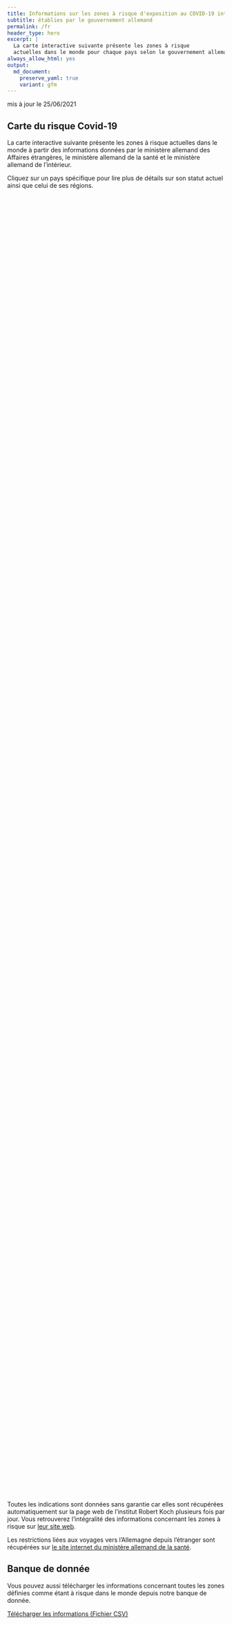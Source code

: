```yaml
---
title: Informations sur les zones à risque d'exposition au COVID-19 internationales
subtitle: établies par le gouvernement allemand
permalink: /fr
header_type: hero
excerpt: |
  La carte interactive suivante présente les zones à risque
  actuelles dans le monde pour chaque pays selon le gouvernement allemand.
always_allow_html: yes
output: 
  md_document:
    preserve_yaml: true
    variant: gfm
---
```


<!-- Modify _R/index_fr.Rmd file instead -->

<p class="text-right font-weight-bold">

mis à jour le 25/06/2021

</p>

## Carte du risque Covid-19

La carte interactive suivante présente les zones à risque actuelles dans
le monde à partir des informations données par le ministère allemand des
Affaires étrangères, le ministère allemand de la santé et le ministère
allemand de l’intérieur.

<!--more-->

Cliquez sur un pays spécifique pour lire plus de détails sur son statut
actuel ainsi que celui de ses régions.


<div id="leaflet" style="width:100%;height:75vh;" class="leaflet html-widget"></div>
<script src="https://corona-atlas.de/assets/data/locale_fr.js"></script> 
<script src="https://corona-atlas.de/assets/js/map.js"></script>

Toutes les indications sont données sans garantie car elles sont
récupérées automatiquement sur la page web de l’institut Robert Koch
plusieurs fois par jour. Vous retrouverez l’intégralité des informations
concernant les zones à risque sur [leur site
web](https://rki.de/risikogebiete).

Les restrictions liées aux voyages vers l’Allemagne depuis l’étranger
sont récupérées sur [le site internet du ministère allemand de la
santé](https://www.bundesgesundheitsministerium.de/coronavirus-infos-reisende).

## Banque de donnée

Vous pouvez aussi télécharger les informations concernant toutes les
zones définies comme étant à risque dans le monde depuis notre banque de
donnée.

<div id="reactable" class="reactable html-widget" style="width:auto;height:auto;"></div>
<script type="application/json" data-for="reactable">{"x":{"tag":{"name":"Reactable","attribs":{"data":{"Pays/Région":["Afghanistan","Angola","Albanie","Andorre","Émirats arabes unis","Argentine","Arménie","Antigua-et-Barbuda","Australie","Autriche","Azerbaïdjan","Burundi","Belgique","Bénin","Burkina Faso","Bangladesh","Bulgarie","Bahreïn","Bahamas","Bosnie-Herzégovine","Bélarus","Belize","Bolivie","Brésil","Barbade","Brunei","Bhoutan","Botswana","République Centrafricaine","Canada","Suisse","Chili","Chine","Côte d'Ivoire","Cameroun","République démocratique du Congo","Congo","Colombie","Comores","Cap-Vert","Costa Rica","Cuba","Chypre","Tchéquie","Allemagne","Djibouti","Dominique","Danemark","République Dominicaine","Algérie","Équateur","Égypte","Érythrée","Espagne","Estonie","Éthiopie","Finlande","Fidji","France","Micronésie","Gabon","Royaume-Uni","Géorgie","Ghana","Guinée","Gambie","Guinée-Bissau","Guinée Équatoriale","Grèce","Grenade","Guatemala","Guyana","Hong-Kong","Honduras","Croatie","Haïti","Hongrie","Indonésie","Inde","Irlande","Iran","Irak","Islande","Israël","Italie","Jamaïque","Jordanie","Japon","Kazakhstan","Kenya","Kirghizistan","Cambodge","Kiribati","Saint-Kitts-et-Nevis","Corée du Sud","Koweït","Laos","Liban","Libéria","Libye","Sainte-Lucie","Liechtenstein","Sri Lanka","Lesotho","Lituanie","Luxembourg","Lettonie","Maroc","Monaco","Moldavie","Madagascar","Maldives","Mexique","Îles Marshall","Macédoine du Nord","Mali","Malte","Myanmar/Burma","Monténégro","Mongolie","Mozambique","Mauritanie","Maurice","Malawi","Malaisie","Namibie","Niger","Nigeria","Nicaragua","Nioue","Pays-Bas","Norvège","Népal","Nauru","Nouvelle-Zélande","Oman","Pakistan","Panama","Pérou","Philippines","Palaos","Papouasie-Nouvelle-Guinée","Pologne","Corée du Nord","Portugal","Paraguay","Palestine","Qatar","Roumanie","Russie","Rwanda","Arabie saoudite","Soudan","Sénégal","Singapour","Îles Salomon","Sierra Leone","El Salvador","San Marin","Somalie","Serbie","Soudan du Sud","Sao Tomé-et-Principe","Surinam","Slovaquie","Slovénie","Suède","Eswatini","Seychelles","Syrie","Tchad","Togo","Thaïlande","Tadjikistan","Turkménistan","Timor-Leste","Tonga","Trinité-et-Tobago","Tunisie","Turquie","Tuvalu","République unie de Tanzanie","Ouganda","Ukraine","Uruguay","États-Unis","Ouzbékistan","Vatican","Saint-Vincent-et-les-Grenadines","Vénézuela","Vietnam","Vanuatu","Samoa","Kosovo","Yémen","Afrique du Sud","Zambie","Zimbabwe"],"Niveau de risque":["Zone à risque","Zone à risque","Zone sans risque","Zone à risque","Zone à risque","Zone à forte incidence","Zone sans risque","Zone sans risque","Zone sans risque","Zone sans risque","Zone sans risque","Zone à risque","Zone sans risque","Zone à risque","Zone à risque","Zone à risque","Zone sans risque","Zone à forte incidence","Zone à risque","Zone sans risque","Zone à risque","Zone à risque","Zone à forte incidence","Zone de variantes du virus","Zone sans risque","Zone sans risque","Zone à risque","Zone de variantes du virus","Zone à risque","Zone sans risque","Zone sans risque","Zone à forte incidence","Zone sans risque","Zone à risque","Zone à risque","Zone à risque","Zone à risque","Zone à forte incidence","Zone à risque","Zone à risque","Zone à forte incidence","Zone à risque","Zone sans risque","Zone sans risque",null,"Zone à risque","Zone sans risque","Zone sans risque","Zone à risque","Zone à risque","Zone à forte incidence","Zone à forte incidence","Zone à risque","Zone à risque (partiel)","Zone sans risque","Zone à risque","Zone sans risque","Zone à risque","Zone à risque (partiel)","Zone sans risque","Zone à risque","Zone de variantes du virus","Zone à risque","Zone à risque","Zone à risque","Zone à risque","Zone à risque","Zone à risque","Zone sans risque","Zone sans risque","Zone à risque","Zone à risque","Zone sans risque","Zone à risque","Zone à risque (partiel)","Zone à risque","Zone sans risque","Zone à risque","Zone de variantes du virus","Zone à risque (partiel)","Zone à forte incidence","Zone à risque","Zone sans risque","Zone sans risque","Zone sans risque","Zone sans risque","Zone sans risque","Zone sans risque","Zone à risque","Zone à risque","Zone à risque","Zone sans risque","Zone sans risque","Zone à risque","Zone sans risque","Zone à forte incidence","Zone sans risque","Zone sans risque","Zone à risque","Zone à risque","Zone sans risque","Zone sans risque","Zone à forte incidence","Zone de variantes du virus","Zone sans risque","Zone sans risque","Zone sans risque","Zone à risque","Zone sans risque","Zone sans risque","Zone à risque","Zone à forte incidence","Zone à risque","Zone sans risque","Zone sans risque","Zone à risque","Zone sans risque","Zone sans risque","Zone sans risque","Zone à forte incidence","Zone de variantes du virus","Zone à risque","Zone sans risque","Zone de variantes du virus","Zone à forte incidence","Zone de variantes du virus","Zone à risque","Zone à risque","Zone à risque","Zone sans risque","Zone à risque (partiel)","Zone sans risque","Zone de variantes du virus","Zone sans risque","Zone sans risque","Zone à forte incidence","Zone à risque","Zone à risque","Zone à forte incidence","Zone à risque","Zone sans risque","Zone à risque","Zone sans risque","Zone à risque","Zone de variantes du virus","Zone à forte incidence","Zone sans risque","Zone à risque","Zone sans risque","Zone de variantes du virus","Zone à risque","Zone à risque","Zone à forte incidence","Zone à risque","Zone sans risque","Zone sans risque","Zone à risque","Zone à risque","Zone sans risque","Zone à risque","Zone sans risque","Zone à risque","Zone sans risque","Zone à forte incidence","Zone sans risque","Zone sans risque","Zone à risque (partiel)","Zone de variantes du virus","Zone à forte incidence","Zone à forte incidence","Zone à risque","Zone à risque","Zone sans risque","Zone à risque","Zone à risque","Zone à risque","Zone sans risque","Zone à forte incidence","Zone à forte incidence","Zone à risque","Zone sans risque","Zone à forte incidence","Zone à risque","Zone sans risque","Zone de variantes du virus","Zone sans risque","Zone à risque","Zone sans risque","Zone sans risque","Zone à risque","Zone sans risque","Zone sans risque","Zone sans risque","Zone sans risque","Zone à risque","Zone de variantes du virus","Zone de variantes du virus","Zone de variantes du virus"],"Détails":["depuis le 21/02/2021","depuis le 15/06/2020",null,"depuis le 23/05/2021","depuis le 18/04/2021","depuis le 18/04/2021",null,null,null,null,null,"depuis le 15/06/2020",null,"depuis le 15/06/2020","depuis le 15/06/2020","depuis le 15/06/2020",null,"depuis le 14/02/2021","depuis le 25/04/2021",null,"depuis le 15/06/2020","depuis le 15/06/2020","depuis le 24/01/2021","depuis le 19/01/2021",null,null,"depuis le 15/06/2020","depuis le 07/02/2021","depuis le 15/06/2020",null,null,"depuis le 03/04/2021",null,"depuis le 15/06/2020","depuis le 15/06/2020","depuis le 15/06/2020","depuis le 15/06/2020","depuis le 24/01/2021","depuis le 15/06/2020","depuis le 20/06/2021","depuis le 09/05/2021","depuis le 28/02/2021",null,null,null,"depuis le 15/06/2020",null,null,"depuis le 30/05/2021","depuis le 15/06/2020","depuis le 31/01/2021","depuis le 24/01/2021","depuis le 15/06/2020","depuis le 14/08/2020. Le niveau de risque concerne les régions suivantes: -Andalousie, depuis le 14/08/2020; -Pays Basque, depuis le 14/08/2020; -Ceuta, depuis le 13/06/2021; -La Rioja, depuis le 03/04/2021; -Navarre, depuis le 31/07/2020",null,"depuis le 15/06/2020",null,"depuis le 27/06/2021","depuis le 23/05/2021. Les régions suivantes sont exclues: -France continental; -La Corse; -Martinique; -Mayotte; -Nouvelle-Calédonie; -Polynesien; -Saint-Barthélemy; -Saint-Pierre et Miquelon; -Wallis et Futuna",null,"depuis le 15/06/2020","depuis le 23/05/2021","depuis le 13/06/2021","depuis le 15/06/2020","depuis le 15/06/2020","depuis le 15/06/2020","depuis le 15/06/2020","depuis le 15/06/2020",null,null,"depuis le 15/06/2020","depuis le 15/06/2020",null,"depuis le 15/06/2020","depuis le 23/05/2021. Le niveau de risque concerne les régions suivantes: -Medimurje, depuis le 23/05/2021; -Zadar, depuis le 27/06/2021","depuis le 15/06/2020",null,"depuis le 15/06/2020","depuis le 26/04/2021","depuis le 21/03/2021. Le niveau de risque concerne les régions suivantes: -Border, depuis le 21/03/2021; -Dublin, depuis le 21/03/2021; -Mid-East, depuis le 21/03/2021","depuis le 24/01/2021","depuis le 15/06/2020",null,null,null,null,null,null,"depuis le 15/06/2020","depuis le 15/06/2020","depuis le 15/06/2020",null,null,"depuis le 20/06/2021",null,"depuis le 21/03/2021",null,null,"depuis le 15/06/2020","depuis le 15/06/2020",null,null,"depuis le 13/06/2021","depuis le 31/01/2021",null,null,null,"depuis le 15/06/2020",null,null,"depuis le 15/06/2020","depuis le 09/05/2021","depuis le 13/06/2021",null,null,"depuis le 15/06/2020",null,null,null,"depuis le 13/06/2021","depuis le 07/02/2021","depuis le 15/06/2020",null,"depuis le 07/02/2021","depuis le 13/06/2021","depuis le 20/06/2021","depuis le 15/06/2020","depuis le 15/06/2020","depuis le 15/06/2020",null,"depuis le 06/06/2021. Le niveau de risque concerne les régions suivantes: -Aruba, depuis le 06/06/2021; -Sint Maarten, depuis le 06/06/2021",null,"depuis le 16/05/2021",null,null,"depuis le 20/06/2021","depuis le 15/06/2020","depuis le 28/02/2021","depuis le 03/04/2021","depuis le 15/06/2020",null,"depuis le 17/06/2020",null,"depuis le 15/06/2020","depuis le 29/06/2021","depuis le 21/03/2021",null,"depuis le 13/06/2021",null,"depuis le 29/06/2021","depuis le 27/06/2021","depuis le 15/06/2020","depuis le 31/01/2021","depuis le 15/06/2020",null,null,"depuis le 15/06/2020","depuis le 15/06/2020",null,"depuis le 15/06/2020",null,"depuis le 15/06/2020",null,"depuis le 23/05/2021",null,null,"depuis le 06/06/2021. Le niveau de risque concerne les régions suivantes: -Kronoberg, depuis le 06/06/2021; -Norrbotten, depuis le 06/06/2021; -Värmland, depuis le 06/06/2021","depuis le 31/01/2021","depuis le 14/02/2021","depuis le 31/01/2021","depuis le 15/06/2020","depuis le 15/06/2020",null,"depuis le 15/06/2020","depuis le 17/06/2020","depuis le 17/06/2020",null,"depuis le 23/05/2021","depuis le 25/04/2021","depuis le 06/06/2021",null,"depuis le 14/03/2021","depuis le 20/06/2021",null,"depuis le 06/06/2021",null,"depuis le 15/06/2020",null,null,"depuis le 15/06/2020",null,null,null,null,"depuis le 15/06/2020","depuis le 13/01/2021","depuis le 07/02/2021","depuis le 07/02/2021"]},"columns":[{"accessor":"Pays/Région","name":"Pays/Région","type":"character"},{"accessor":"Niveau de risque","name":"Niveau de risque","type":"character"},{"accessor":"Détails","name":"Détails","type":"character"}],"filterable":true,"searchable":true,"defaultPageSize":10,"showPageSizeOptions":true,"pageSizeOptions":[10,25,50,100],"paginationType":"jump","showPageInfo":true,"minRows":1,"striped":true,"dataKey":"4d98a55466606837709929be98ad9b66","key":"4d98a55466606837709929be98ad9b66"},"children":[]},"class":"reactR_markup"},"evals":[],"jsHooks":[]}</script>

<p class="text-center my-5">

<a href="assets/dist/db_countries_risk_fr.csv" class="btn btn-primary">Télécharger
les informations (Fichier CSV)</a>

</p>
